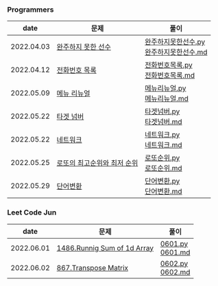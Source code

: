### Programmers
|date|문제|풀이|
|---|----|----|
|2022.04.03|[완주하지 못한 선수](https://programmers.co.kr/learn/courses/30/lessons/42576)|[완주하지못한선수.py](src/완주하지못한선수.py) </br>[완주하지못한선수.md](solve/완주하지못한선수.md)|
|2022.04.12|[전화번호 목록](https://programmers.co.kr/learn/courses/30/lessons/42576)|[전화번호목록.py](src/전화번호목록.py) </br>[전화번호목록.md](solve/완주하지못한선수.md)|
|2022.05.09|[메뉴 리뉴얼](https://programmers.co.kr/learn/courses/30/lessons/72411)|[메뉴리뉴얼.py](src/메뉴리뉴얼.py) </br>[메뉴리뉴얼.md](solve/메뉴리뉴얼.md)|
|2022.05.22|[타겟 넘버](https://programmers.co.kr/learn/courses/30/lessons/43165)|[타겟넘버.py](src/타겟넘버.py) </br>[타겟넘버.md](solve/타겟넘버.md)|
|2022.05.22|[네트워크](https://programmers.co.kr/learn/courses/30/lessons/43162?language=python3)|[네트워크.py](src/네트워크.py) </br>[네트워크.md](solve/네트워크.md)|
|2022.05.25|[로또의 최고순위와 최저 순위](https://programmers.co.kr/learn/courses/30/lessons/77484)|[로또순위.py](src/로또순위.py) </br>[로또순위.md](solve/로또순위.md)|
|2022.05.29|[단어변환](https://programmers.co.kr/learn/courses/30/lessons/43162?language=python3)|[단어변환.py](src/단어변환.py) </br>[단어변환.md](solve/단어변환.md)|

### Leet Code Jun
|date|문제|풀이|
|---|----|----|
|2022.06.01|[1486.Runnig Sum of 1d Array](https://leetcode.com/problems/running-sum-of-1d-array/)|[0601.py](LeetCode2206/0601.py) </br>[0601.md](LeetCode2206/0601.md)|
|2022.06.02|[867.Transpose Matrix](https://leetcode.com/problems/transpose-matrix/)|[0602.py](LeetCode2206/0602.py) </br>[0602.md](LeetCode2206/0602.md)|